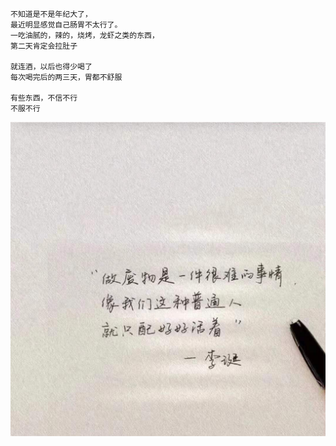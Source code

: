 ```
不知道是不是年纪大了，
最近明显感觉自己肠胃不太行了。
一吃油腻的，辣的，烧烤，龙虾之类的东西，
第二天肯定会拉肚子

就连酒，以后也得少喝了
每次喝完后的两三天，胃都不舒服

有些东西，不信不行
不服不行
```

![](../../images/2021-06-28.jpeg)